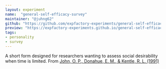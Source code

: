 ```yaml
---
layout: experiment
name:  "general-self-efficacy-survey"
maintainer: "@juhng62"
github: "https://github.com/expfactory-experiments/general-self-efficacy-survey"
preview: "https://expfactory-experiments.github.io/general-self-efficacy-survey"
tags:
- personality
- survey
---
```


A short form designed for researchers wanting to assess social desirability when time is limited. From [John, O. P., Donahue, E. M., & Kentle, R. L. (1991)](https://doi.org/10.1037/t07550-000)
